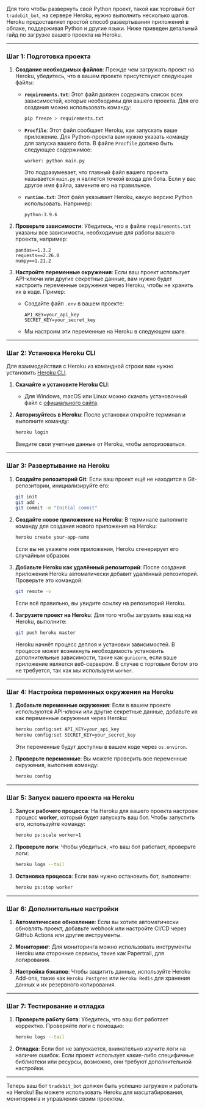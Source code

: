 Для того чтобы развернуть свой Python проект, такой как торговый бот `tradebit_bot`, на сервере Heroku, нужно выполнить несколько шагов. Heroku предоставляет простой способ развертывания приложений в облаке, поддерживая Python и другие языки. Ниже приведен детальный гайд по загрузке вашего проекта на Heroku.

---

### Шаг 1: Подготовка проекта

1. **Создание необходимых файлов**:
   Прежде чем загружать проект на Heroku, убедитесь, что в вашем проекте присутствуют следующие файлы:

   - **`requirements.txt`**: Этот файл должен содержать список всех зависимостей, которые необходимы для вашего проекта. Для его создания можно использовать команду:
     ```bash
     pip freeze > requirements.txt
     ```
   
   - **`Procfile`**: Этот файл сообщает Heroku, как запускать ваше приложение. Для Python-проекта вам нужно указать команду для запуска вашего бота. В файле `Procfile` должно быть следующее содержимое:
     ```
     worker: python main.py
     ```
     Это подразумевает, что главный файл вашего проекта называется `main.py` и является точкой входа для бота. Если у вас другое имя файла, замените его на правильное.

   - **`runtime.txt`**: Этот файл указывает Heroku, какую версию Python использовать. Например:
     ```
     python-3.9.6
     ```

2. **Проверьте зависимости**:
   Убедитесь, что в файле `requirements.txt` указаны все зависимости, необходимые для работы вашего проекта, например:
   ```
   pandas==1.3.2
   requests==2.26.0
   numpy==1.21.2
   ```

3. **Настройте переменные окружения**:
   Если ваш проект использует API-ключи или другие секретные данные, вам нужно будет настроить переменные окружения через Heroku, чтобы не хранить их в коде. Пример:
   - Создайте файл `.env` в вашем проекте:
     ```
     API_KEY=your_api_key
     SECRET_KEY=your_secret_key
     ```
   - Мы настроим эти переменные на Heroku в следующем шаге.

---

### Шаг 2: Установка Heroku CLI

Для взаимодействия с Heroku из командной строки вам нужно установить [Heroku CLI](https://devcenter.heroku.com/articles/heroku-cli).

1. **Скачайте и установите Heroku CLI**:
   - Для Windows, macOS или Linux можно скачать установочный файл с [официального сайта](https://devcenter.heroku.com/articles/heroku-cli).
   
2. **Авторизуйтесь в Heroku**:
   После установки откройте терминал и выполните команду:
   ```bash
   heroku login
   ```
   Введите свои учетные данные от Heroku, чтобы авторизоваться.

---

### Шаг 3: Развертывание на Heroku

1. **Создайте репозиторий Git**:
   Если ваш проект ещё не находится в Git-репозитории, инициализируйте его:
   ```bash
   git init
   git add .
   git commit -m "Initial commit"
   ```

2. **Создайте новое приложение на Heroku**:
   В терминале выполните команду для создания нового приложения на Heroku:
   ```bash
   heroku create your-app-name
   ```
   Если вы не укажете имя приложения, Heroku сгенерирует его случайным образом.

3. **Добавьте Heroku как удалённый репозиторий**:
   После создания приложения Heroku автоматически добавит удалённый репозиторий. Проверьте это командой:
   ```bash
   git remote -v
   ```
   Если всё правильно, вы увидите ссылку на репозиторий Heroku.

4. **Загрузите проект на Heroku**:
   Для того чтобы загрузить ваш код на Heroku, выполните:
   ```bash
   git push heroku master
   ```
   Heroku начнёт процесс деплоя и установки зависимостей. В процессе может возникнуть необходимость установить дополнительные зависимости, такие как `gunicorn`, если ваше приложение является веб-сервером. В случае с торговым ботом это не требуется, так как мы используем `worker`.

---

### Шаг 4: Настройка переменных окружения на Heroku

1. **Добавьте переменные окружения**:
   Если в вашем проекте используются API-ключи или другие секретные данные, добавьте их как переменные окружения через Heroku:
   ```bash
   heroku config:set API_KEY=your_api_key
   heroku config:set SECRET_KEY=your_secret_key
   ```
   Эти переменные будут доступны в вашем коде через `os.environ`.

2. **Проверьте переменные**:
   Вы можете проверить все переменные окружения, выполнив команду:
   ```bash
   heroku config
   ```

---

### Шаг 5: Запуск вашего проекта на Heroku

1. **Запуск рабочего процесса**:
   На Heroku для вашего проекта настроен процесс **worker**, который будет запускать ваш бот. Чтобы запустить его, используйте команду:
   ```bash
   heroku ps:scale worker=1
   ```

2. **Проверьте логи**:
   Чтобы убедиться, что ваш бот работает, проверьте логи:
   ```bash
   heroku logs --tail
   ```

3. **Остановка процесса**:
   Если вам нужно остановить бот, выполните:
   ```bash
   heroku ps:stop worker
   ```

---

### Шаг 6: Дополнительные настройки

1. **Автоматическое обновление**:
   Если вы хотите автоматически обновлять проект, добавьте webhook или настройте CI/CD через GitHub Actions или другие инструменты.

2. **Мониторинг**:
   Для мониторинга можно использовать инструменты Heroku или сторонние сервисы, такие как Papertrail, для логирования.

3. **Настройка бэкапов**:
   Чтобы защитить данные, используйте Heroku Add-ons, такие как `Heroku Postgres` или `Heroku Redis` для хранения данных и их резервного копирования.

---

### Шаг 7: Тестирование и отладка

1. **Проверьте работу бота**:
   Убедитесь, что ваш бот работает корректно. Проверяйте логи с помощью:
   ```bash
   heroku logs --tail
   ```

2. **Отладка**:
   Если бот не запускается, внимательно изучите логи на наличие ошибок. Если проект использует какие-либо специфичные библиотеки или ресурсы, возможно, они требуют дополнительной настройки.

---

Теперь ваш бот `tradebit_bot` должен быть успешно загружен и работать на Heroku! Вы можете использовать Heroku для масштабирования, мониторинга и управления своим проектом.
